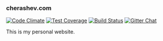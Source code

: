 ### cherashev.com

[![Code Climate](https://codeclimate.com/github/MrCherry/cherashev/badges/gpa.svg)](https://codeclimate.com/github/MrCherry/cherashev) [![Test Coverage](https://codeclimate.com/github/MrCherry/cherashev/badges/coverage.svg)](https://codeclimate.com/github/MrCherry/cherashev/coverage) [![Build Status](https://travis-ci.org/MrCherry/cherashev.svg?branch=master)](https://travis-ci.org/MrCherry/cherashev) [![Gitter Chat](https://badges.gitter.im/MrCherry/cherashev.svg)](https://gitter.im/MrCherry/cherashev?utm_source=badge&utm_medium=badge&utm_campaign=pr-badge&utm_content=badge)

This is my personal website.
